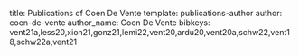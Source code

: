 title: Publications of Coen De Vente
template: publications-author
author: coen-de-vente
author_name: Coen De Vente
bibkeys: vent21a,less20,xion21,gonz21,lemi22,vent20,ardu20,vent20a,schw22,vent18,schw22a,vent21